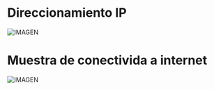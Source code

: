# Direccionamiento IP
 ![IMAGEN](https://raw.githubusercontent.com/DaaGeney/Laboratorio1-Ciber/master/Evidencias%20Windows%20XP/Direccionamiento%20IP/Direccionamiento%20IP.png)
 
 # Muestra de conectivida a internet

 ![IMAGEN](https://raw.githubusercontent.com/DaaGeney/Laboratorio1-Ciber/master/Evidencias%20Windows%20XP/Direccionamiento%20IP/Google.png)
